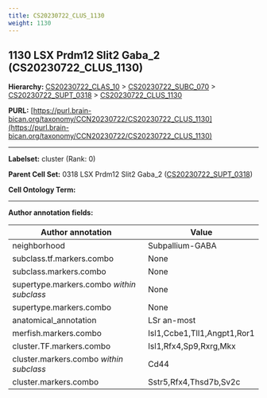 ```yaml
---
title: CS20230722_CLUS_1130
weight: 1130
---
```

## 1130 LSX Prdm12 Slit2 Gaba_2 (CS20230722_CLUS_1130)
<b>Hierarchy: </b>
[CS20230722_CLAS_10](../CS20230722_CLAS_10) >
[CS20230722_SUBC_070](../CS20230722_SUBC_070) >
[CS20230722_SUPT_0318](../CS20230722_SUPT_0318) >
[CS20230722_CLUS_1130](../CS20230722_CLUS_1130)

**PURL:** [https://purl.brain-bican.org/taxonomy/CCN20230722/CS20230722_CLUS_1130](https://purl.brain-bican.org/taxonomy/CCN20230722/CS20230722_CLUS_1130)

---


**Labelset:** cluster (Rank: 0)

**Parent Cell Set:** 0318 LSX Prdm12 Slit2 Gaba_2 ([CS20230722_SUPT_0318](../CS20230722_SUPT_0318))



**Cell Ontology Term:** 

[MARKER GENES.]: #


---

[TRANSFERRED ANNOTATIONS.]: #


[AUTHOR ANNOTATION FIELDS.]: #


**Author annotation fields:**

| Author annotation | Value |
|-------------------|-------|
|neighborhood|Subpallium-GABA|
|subclass.tf.markers.combo|None|
|subclass.markers.combo|None|
|supertype.markers.combo _within subclass_|None|
|supertype.markers.combo|None|
|anatomical_annotation|LSr an-most|
|merfish.markers.combo|Isl1,Ccbe1,Tll1,Angpt1,Ror1|
|cluster.TF.markers.combo|Isl1,Rfx4,Sp9,Rxrg,Mkx|
|cluster.markers.combo _within subclass_|Cd44|
|cluster.markers.combo|Sstr5,Rfx4,Thsd7b,Sv2c|

